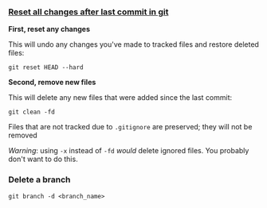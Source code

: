 ### [Reset all changes after last commit in git](https://stackoverflow.com/questions/4630312/reset-all-changes-after-last-commit-in-git)
**First, reset any changes**

This will undo any changes you've made to tracked files and restore deleted files:

```
git reset HEAD --hard
```

**Second, remove new files**

This will delete any new files that were added since the last commit:

```
git clean -fd
```

Files that are not tracked due to `.gitignore` are preserved; they will not be removed

_Warning_: using `-x` instead of `-fd` _would_ delete ignored files. You probably don't want to do this.

### Delete a branch
```
git branch -d <branch_name>
```
